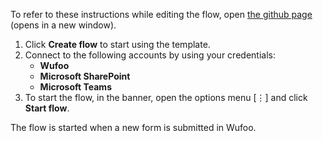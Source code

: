 To refer to these instructions while editing the flow, open [the github page](https://github.com/ot4i/app-connect-templates/tree/master/resources/markdown/Create%20a%20site%20in%20SharePoint%20when%20new%20Wufoo%20form%20is%20submitted) (opens in a new window).

1.	Click **Create flow** to start using the template.
2.	Connect to the following accounts by using your credentials:
    -	**Wufoo** 
    -	**Microsoft SharePoint**
    - **Microsoft Teams**
3.	To start the flow, in the banner, open the options menu [⋮] and click **Start flow**.

The flow is started when a new form is submitted in Wufoo.

